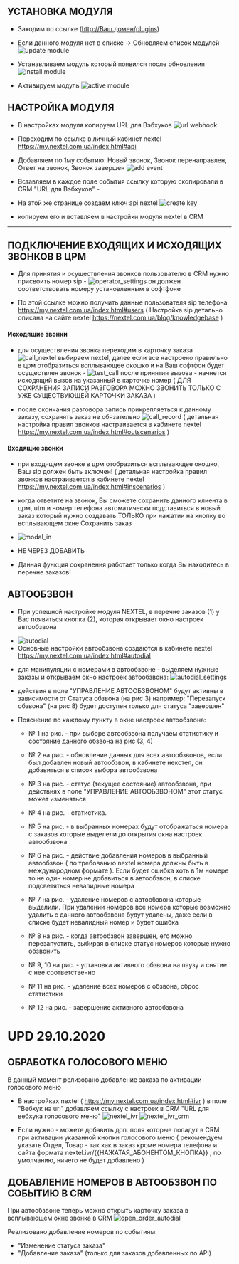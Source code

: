 
## УСТАНОВКА МОДУЛЯ

- Заходим по ссылке (http://Ваш.домен/plugins)

- Если данного модуля нет в списке -> Обновляем список модулей
	![](/img/update_mods.png "update module")
	
- Устанавливаем модуль который появился после обновления 
	![](/img/install_mod.png "install module")
	
- Активируем модуль
	![](/img/activate_mod.png "active module")


## НАСТРОЙКА МОДУЛЯ

- В настройках модуля копируем URL для Вэбхуков
	![](/img/url_webhook.png "url webhook")
	
- Переходим по ссылке в личный кабинет nextel https://my.nextel.com.ua/index.html#api

- Добавляем по 1му событию: Новый звонок, Звонок перенаправлен, Ответ на звонок, Звонок завершен
	![](/img/add_event.png "add event")
	
- Вставляем в каждое поле события ссылку которую скопировали в CRM "URL для Вэбхуков" - 
- На этой же странице создаем ключ api nextel
	 ![](/img/create_key.png "create key")
* копируем его и вставляем в настройки модуля nextel в CRM


---


## ПОДКЛЮЧЕНИЕ ВХОДЯЩИХ И ИСХОДЯЩИХ ЗВОНКОВ В ЦРМ

- Для принятия и осуществления звонков пользователю в CRM нужно присвоить номер sip - 
	![](/img/operator_settings.png "operator_settings")
он должен соответствовать номеру установленным в софтфоне

- По этой ссылке можно получить данные пользователя sip телефона https://my.nextel.com.ua/index.html#users
( Настройка sip детально описана на сайте nextel https://nextel.com.ua/blog/knowledgebase )


#### Исходящие звонки

- для осуществления звонка переходим в карточку заказа
	![](/img/call_nextel.png "call_nextel")
выбираем nextel, далее если все настроено правильно в црм отобразиться всплывающее окошко и на Ваш софтфон будет осуществлен звонок - 
	![](/img/test_call.png "test_call")
после принятия вызова - начнется исходящий вызов на указанный в карточке номер
( ДЛЯ СОХРАНЕНИЯ ЗАПИСИ РАЗГОВОРА МОЖНО ЗВОНИТЬ ТОЛЬКО С УЖЕ СУЩЕСТВУЮЩЕЙ КАРТОЧКИ ЗАКАЗА )

- после окончания разговора запись прикрепляеться к данному заказу, сохранять заказ не обязательно
	![](/img/call_record.png "call_record")
( детальная настройка правил звонков настраивается в кабинете nextel https://my.nextel.com.ua/index.html#outscenarios )


#### Входящие звонки

- при входящем звонке в црм отобразиться всплывающее окошко, Ваш sip должен быть включен!
( детальная настройка правил звонков настраивается в кабинете nextel https://my.nextel.com.ua/index.html#inscenarios )

- когда ответите на звонок, Вы сможете сохранить данного клиента в црм, utm и номер телефона автоматически подставиться в новый заказ который нужно создавать ТОЛЬКО при нажатии на кнопку во всплывающем окне Сохранить заказ
* ![](/img/modal_in.png "modal_in")
 
* НЕ ЧЕРЕЗ ДОБАВИТЬ
* Данная функция сохранения работает только когда Вы находитесь в перечне заказов!



## АВТООБЗВОН
 - При успешной настройке модуля NEXTEL, в перечне заказов (1) у Вас появиться кнопка (2), которая открывает окно настроек автообзвона
* ![](/img/autodial.png "autodial")
* Основные настройки автообзвона создаются в кабинете nextel https://my.nextel.com.ua/index.html#autodial

- для манипуляции с номерами в автообзвоне - выделяем нужные заказы и открываем окно настроек автообзвона:
	![](/img/autodial_settings.png "autodial_settings")

- действия в поле "УПРАВЛЕНИЕ АВТООБЗВОНОМ" будут активны в зависимости от Статуса обзвона (на рис 3)
например: "Перезапуск обзвона" (на рис 8) будет доступен только для статуса "завершен"

- Пояснение по каждому пункту в окне настроек автообзвона:
	- № 1 на рис.  - при выборе автообзвона получаем статистику и состояние данного обзвона на рис (3, 4)
	- № 2 на рис.  - обновление данных для всех автообзвонов, если был добавлен новый автообзвон, в кабинете некстел, он добавиться в список выбора автообзвона
	- № 3 на рис.  - статус (текущее состояние) автообзвона, при действиях в поле "УПРАВЛЕНИЕ АВТООБЗВОНОМ" этот статус может изменяться
	- № 4 на рис.  - статистика.

	- № 5 на рис.  - в выбранных номерах будут отображаться номера с заказов которые выделели до открытия окна настроек автообзвона
	- № 6 на рис.  - действие добавления номеров в выбранный автообзвон ( по требованию nextel номера должны быть в международном формате ). Если будет ошибка хоть в 1м номере то не один номер не добавиться в автообзвон, в списке подсветяться невалидные номера
	- № 7 на рис.  - удаление номеров с автообзвона которые выделили. При удалении номеров все номера которые возможно удалить с данного автообзвона будут удалены, даже если в списке будет невалидный номер и будет ошибка
	- № 8 на рис.  - когда автообзвон завершен, его можно перезапустить, выбирая в списке статус номеров которые нужно обзвонить
	- № 9, 10 на рис.  - установка активного обзвона на паузу и снятие с нее соответственно
	- № 11 на рис.  - удаление всех номеров с обзвона, сброс статистики
	- № 12 на рис.  - завершение активного автообзвона


# UPD 29.10.2020




## ОБРАБОТКА ГОЛОСОВОГО МЕНЮ

В данный момент релизовано добавление заказа по активации голосового меню

- В настройках nextel ( https://my.nextel.com.ua/index.html#ivr ) в поле "Вебхук на url" добавляем ссылку с настроек в CRM "URL для вебхука голосового меню"
	![](/img/nextel_ivr.png "nextel_ivr")
	![](/img/nextel_ivr_crm.png "nextel_ivr_crm")

- Если нужно - можете добавить доп. поля которые попадут в CRM при активации указанной кнопки голосового меню ( рекомендуем указать Отдел, Товар - так как в заказ кроме номера телефона и сайта формата nextel.ivr/{{НАЖАТАЯ_АБОНЕНТОМ_КНОПКА}} , по умолчанию, ничего не будет добавлено )


## ДОБАВЛЕНИЕ НОМЕРОВ В АВТООБЗВОН ПО СОБЫТИЮ В CRM

При автообзвоне теперь можно открыть карточку заказа в всплывающем окне звонка в CRM
	![](/img/open_order_autodial.png "open_order_autodial")


Реализовано добавление номеров по событиям:
- "Изменение статуса заказа"
- "Добавление заказа" (только для заказов добавленных по API)
